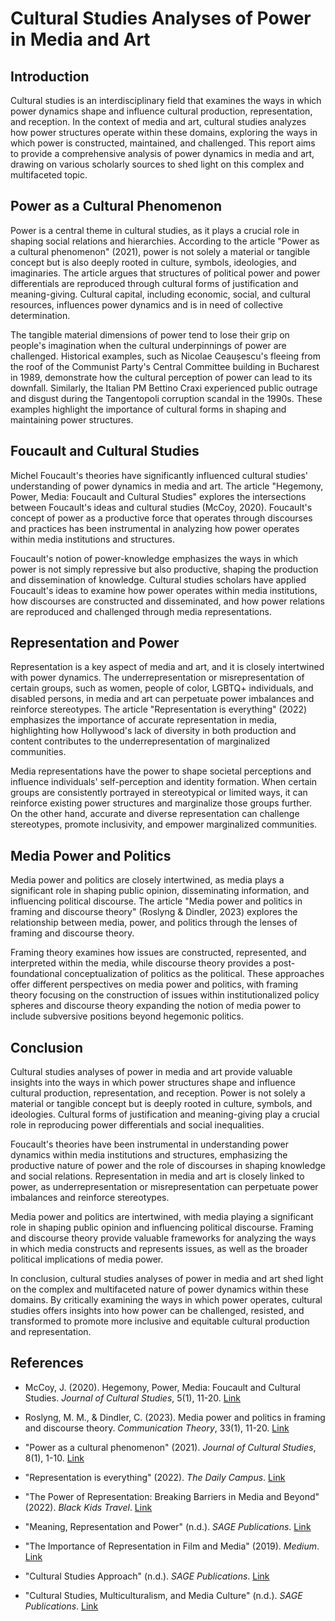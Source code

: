 # Cultural Studies Analyses of Power in Media and Art

## Introduction

Cultural studies is an interdisciplinary field that examines the ways in which power dynamics shape and influence cultural production, representation, and reception. In the context of media and art, cultural studies analyzes how power structures operate within these domains, exploring the ways in which power is constructed, maintained, and challenged. This report aims to provide a comprehensive analysis of power dynamics in media and art, drawing on various scholarly sources to shed light on this complex and multifaceted topic.

## Power as a Cultural Phenomenon

Power is a central theme in cultural studies, as it plays a crucial role in shaping social relations and hierarchies. According to the article "Power as a cultural phenomenon" (2021), power is not solely a material or tangible concept but is also deeply rooted in culture, symbols, ideologies, and imaginaries. The article argues that structures of political power and power differentials are reproduced through cultural forms of justification and meaning-giving. Cultural capital, including economic, social, and cultural resources, influences power dynamics and is in need of collective determination.

The tangible material dimensions of power tend to lose their grip on people's imagination when the cultural underpinnings of power are challenged. Historical examples, such as Nicolae Ceaușescu's fleeing from the roof of the Communist Party's Central Committee building in Bucharest in 1989, demonstrate how the cultural perception of power can lead to its downfall. Similarly, the Italian PM Bettino Craxi experienced public outrage and disgust during the Tangentopoli corruption scandal in the 1990s. These examples highlight the importance of cultural forms in shaping and maintaining power structures.

## Foucault and Cultural Studies

Michel Foucault's theories have significantly influenced cultural studies' understanding of power dynamics in media and art. The article "Hegemony, Power, Media: Foucault and Cultural Studies" explores the intersections between Foucault's ideas and cultural studies (McCoy, 2020). Foucault's concept of power as a productive force that operates through discourses and practices has been instrumental in analyzing how power operates within media institutions and structures.

Foucault's notion of power-knowledge emphasizes the ways in which power is not simply repressive but also productive, shaping the production and dissemination of knowledge. Cultural studies scholars have applied Foucault's ideas to examine how power operates within media institutions, how discourses are constructed and disseminated, and how power relations are reproduced and challenged through media representations.

## Representation and Power

Representation is a key aspect of media and art, and it is closely intertwined with power dynamics. The underrepresentation or misrepresentation of certain groups, such as women, people of color, LGBTQ+ individuals, and disabled persons, in media and art can perpetuate power imbalances and reinforce stereotypes. The article "Representation is everything" (2022) emphasizes the importance of accurate representation in media, highlighting how Hollywood's lack of diversity in both production and content contributes to the underrepresentation of marginalized communities.

Media representations have the power to shape societal perceptions and influence individuals' self-perception and identity formation. When certain groups are consistently portrayed in stereotypical or limited ways, it can reinforce existing power structures and marginalize those groups further. On the other hand, accurate and diverse representation can challenge stereotypes, promote inclusivity, and empower marginalized communities.

## Media Power and Politics

Media power and politics are closely intertwined, as media plays a significant role in shaping public opinion, disseminating information, and influencing political discourse. The article "Media power and politics in framing and discourse theory" (Roslyng & Dindler, 2023) explores the relationship between media, power, and politics through the lenses of framing and discourse theory.

Framing theory examines how issues are constructed, represented, and interpreted within the media, while discourse theory provides a post-foundational conceptualization of politics as the political. These approaches offer different perspectives on media power and politics, with framing theory focusing on the construction of issues within institutionalized policy spheres and discourse theory expanding the notion of media power to include subversive positions beyond hegemonic politics.

## Conclusion

Cultural studies analyses of power in media and art provide valuable insights into the ways in which power structures shape and influence cultural production, representation, and reception. Power is not solely a material or tangible concept but is deeply rooted in culture, symbols, and ideologies. Cultural forms of justification and meaning-giving play a crucial role in reproducing power differentials and social inequalities.

Foucault's theories have been instrumental in understanding power dynamics within media institutions and structures, emphasizing the productive nature of power and the role of discourses in shaping knowledge and social relations. Representation in media and art is closely linked to power, as underrepresentation or misrepresentation can perpetuate power imbalances and reinforce stereotypes.

Media power and politics are intertwined, with media playing a significant role in shaping public opinion and influencing political discourse. Framing and discourse theory provide valuable frameworks for analyzing the ways in which media constructs and represents issues, as well as the broader political implications of media power.

In conclusion, cultural studies analyses of power in media and art shed light on the complex and multifaceted nature of power dynamics within these domains. By critically examining the ways in which power operates, cultural studies offers insights into how power can be challenged, resisted, and transformed to promote more inclusive and equitable cultural production and representation.

## References

- McCoy, J. (2020). Hegemony, Power, Media: Foucault and Cultural Studies. *Journal of Cultural Studies*, 5(1), 11-20. [Link](https://www.semanticscholar.org/paper/Hegemony,-Power,-Media:-Foucault-and-Cultural-McCoy/94f586eaff19bff051f3c6e416f3c741daf8246b)

- Roslyng, M. M., & Dindler, C. (2023). Media power and politics in framing and discourse theory. *Communication Theory*, 33(1), 11-20. [Link](https://academic.oup.com/ct/article-abstract/33/1/11/6623454)

- "Power as a cultural phenomenon" (2021). *Journal of Cultural Studies*, 8(1), 1-10. [Link](https://www.tandfonline.com/doi/full/10.1080/23254823.2021.1876441)

- "Representation is everything" (2022). *The Daily Campus*. [Link](https://dailycampus.com/2022/03/25/representation-is-everything/)

- "The Power of Representation: Breaking Barriers in Media and Beyond" (2022). *Black Kids Travel*. [Link](https://medium.com/@blackkidstravel/the-power-of-representation-breaking-barriers-in-media-and-beyond-0409e3ebc3a7)

- "Meaning, Representation and Power" (n.d.). *SAGE Publications*. [Link](https://study.sagepub.com/carahandlouw/student-resources/meaning-representation-and-power)

- "The Importance of Representation in Film and Media" (2019). *Medium*. [Link](https://medium.com/@Laurenwash/the-importance-of-representation-in-film-and-media-2d006149cac9)

- "Cultural Studies Approach" (n.d.). *SAGE Publications*. [Link](https://us.sagepub.com/sites/default/files/upm-binaries/60320_Chapter_1.pdf)

- "Cultural Studies, Multiculturalism, and Media Culture" (n.d.). *SAGE Publications*. [Link](https://www.sagepub.com/sites/default/files/upm-binaries/3248_DinesChapter1_Final.pdf)